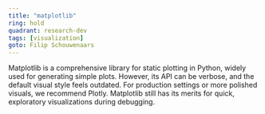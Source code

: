 ```yaml
---
title: "matplotlib"
ring: hold
quadrant: research-dev
tags: [visualization]
goto: Filip Schouwenaars
---
```


Matplotlib is a comprehensive library for static plotting in Python, widely used for generating simple plots. However, its API can be verbose, and the default visual style feels outdated. For production settings or more polished visuals, we recommend Plotly. Matplotlib still has its merits for quick, exploratory visualizations during debugging.
